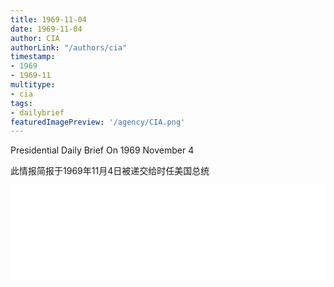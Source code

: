 ```yaml
---
title: 1969-11-04
date: 1969-11-04
author: CIA 
authorLink: "/authors/cia"
timestamp: 
- 1969
- 1969-11
multitype: 
- cia
tags: 
- dailybrief
featuredImagePreview: '/agency/CIA.png'
---
```



Presidential Daily Brief On 1969 November 4

此情报简报于1969年11月4日被递交给时任美国总统

<!--more-->





<div id="over" style="width:100%; overflow:hidden"> <iframe id="sFrame" name="sFrame" frameborder="no" border="0"  allowfullscreen marginwidth="0" scrolling="no" src = " /CIA/1969-11-04.html "  style = " position:absulute; width: 806px; top: 300;" > </iframe> </div>